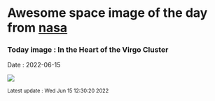 
# Awesome space image of the day from [nasa](https://api.nasa.gov/)

### Today image : In the Heart of the Virgo Cluster

Date : 2022-06-15


![](https://apod.nasa.gov/apod/image/2206/VirgoCentral_Adomaitis_960.jpg)

<small>Latest update : Wed Jun 15 12:30:20 2022</small>


